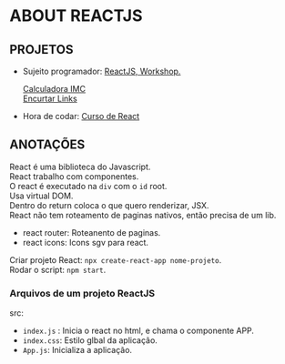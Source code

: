 # ABOUT REACTJS

## PROJETOS

+ Sujeito programador: [ReactJS, Workshop.](https://www.youtube.com/playlist?list=PLAF5G8rnMmBZQRlBfg6pHIQCXaGcQ8Z2v)

    [Calculadora IMC](/imc/)  
    [Encurtar Links](/meulink/)  

+ Hora de codar: [Curso de React](https://www.youtube.com/playlist?list=PLnDvRpP8BneyVA0SZ2okm-QBojomniQVO)

## ANOTAÇÕES

React é uma biblioteca do Javascript.  
React trabalho com componentes.  
O react é executado na `div` com o `id` root.  
Usa virtual DOM.  
Dentro do return coloca o que quero renderizar, JSX.  
React não tem roteamento de paginas nativos, então precisa de um lib.

+ react router: Roteanento de paginas.
+ react icons: Icons sgv para react.

Criar projeto React: `npx create-react-app nome-projeto`.  
Rodar o script: `npm start`.

### Arquivos de um projeto ReactJS

src:

+ `index.js` : Inicia o react no html, e chama o componente APP.
+ `index.css`: Estilo glbal da aplicação.  
+ `App.js`: Inicializa a aplicação.

